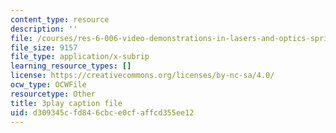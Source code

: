 ```yaml
---
content_type: resource
description: ''
file: /courses/res-6-006-video-demonstrations-in-lasers-and-optics-spring-2008/d309345cfd846cbce0cfaffcd355ee12_sUVXHfUVsY.srt
file_size: 9157
file_type: application/x-subrip
learning_resource_types: []
license: https://creativecommons.org/licenses/by-nc-sa/4.0/
ocw_type: OCWFile
resourcetype: Other
title: 3play caption file
uid: d309345c-fd84-6cbc-e0cf-affcd355ee12
---
```

